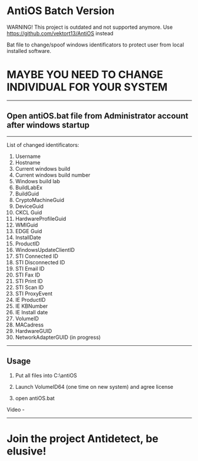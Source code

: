 # AntiOS Batch Version

WARNING! This project is outdated and not supported anymore. Use https://github.com/vektort13/AntiOS instead

Bat file to change/spoof windows identificators to protect user from local installed software.
# MAYBE YOU NEED TO CHANGE INDIVIDUAL FOR YOUR SYSTEM
***************************************************************
Open antiOS.bat file from Administrator account after windows startup
-
***************************************************************
List of changed identificators:

1. Username
2. Hostname
3. Current windows build
4. Current windows build number
5. Windows build lab 
6. BuildLabEx
7. BuildGuid
8. CryptoMachineGuid
9. DeviceGuid
10. CKCL Guid
11. HardwareProfileGuid
12. WMIGuid
13. EDGE Guid
14. InstallDate
15. ProductID
16. WindowsUpdateClientID
17. STI Connected ID
18. STI Disconnected ID
19. STI Email ID
20. STI Fax ID
21. STI Print ID
22. STI Scan ID
23. STI ProxyEvent
24. IE ProductID
25. IE KBNumber
26. IE Install date
27. VolumeID
28. MACadress
29. HardwareGUID
30. NetworkAdapterGUID (in progress)

********************************************************************
Usage
-
1. Put all files into C:\antiOS


2. Launch VolumeID64 (one time on new system) and agree license


3. open antiOS.bat


Video -
********************************************************************


# Join the project Antidetect, be elusive!
